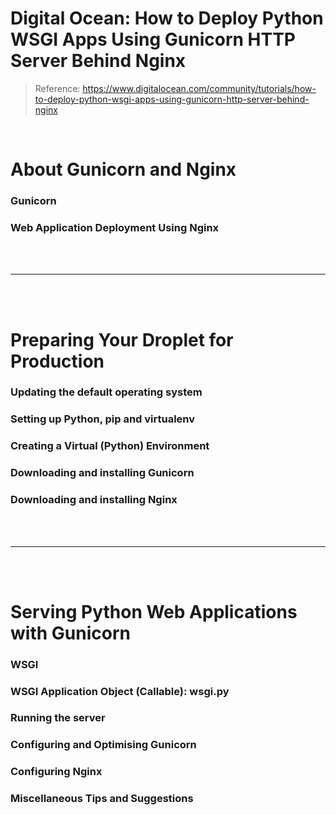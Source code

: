 # Digital Ocean: How to Deploy Python WSGI Apps Using Gunicorn HTTP Server Behind Nginx

> Reference: https://www.digitalocean.com/community/tutorials/how-to-deploy-python-wsgi-apps-using-gunicorn-http-server-behind-nginx

<bR>
  
# About Gunicorn and Nginx

### Gunicorn

### Web Application Deployment Using Nginx

<br>
<br>

---

<br>
<br>

# Preparing Your Droplet for Production

### Updating the default operating system

### Setting up Python, pip and virtualenv

### Creating a Virtual (Python) Environment

### Downloading and installing Gunicorn

### Downloading and installing Nginx

<br>
<br>

---

<br>
<br>

# Serving Python Web Applications with Gunicorn

### WSGI

### WSGI Application Object (Callable): wsgi.py

### Running the server

### Configuring and Optimising Gunicorn

### Configuring Nginx

### Miscellaneous Tips and Suggestions
